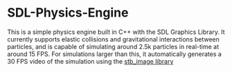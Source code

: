 # SDL-Physics-Engine

This is a simple physics engine built in C++ with the SDL Graphics Library. It currently supports elastic collisions and gravitational interactions between particles, and is capable of simulating around 2.5k particles in real-time at around 15 FPS. For simulations larger than this, it automatically generates a 30 FPS video of the simulation using the [stb_image library]([url](https://github.com/nothings/stb)https://github.com/nothings/stb)
